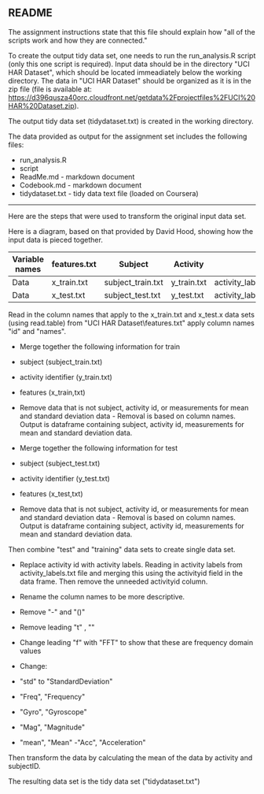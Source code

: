 README 
---
The assignment instructions state that this file should explain how "all of the scripts work and how they are connected."

To create the output tidy data set, one needs to run the run_analysis.R script (only this one script is required).  Input data should be in the directory "UCI HAR Dataset", which should be located immeadiately below the working directory.  The data in "UCI HAR Dataset" should be organized as it is in the zip file (file is available at: https://d396qusza40orc.cloudfront.net/getdata%2Fprojectfiles%2FUCI%20HAR%20Dataset.zip).  

The output tidy data set (tidydataset.txt) is created in the working directory.

The data provided as output for the assignment set includes the following files:
 - run_analysis.R 
 - script
 - ReadMe.md - markdown document
 - Codebook.md - markdown document
- tidydataset.txt - tidy data text file (loaded on Coursera)

---
Here are the steps that were used to transform the original input data set.

Here is a diagram, based on that provided by David Hood, showing how the input data is pieced together.


|Variable names  | features.txt  | Subject               | Activity      |                              |
| -------------- |---------------| ----------------------|---------------|------------------------------|
|Data            | x_train.txt   | subject_train.txt     | y_train.txt   |  activity_labels.txt         | 
|Data            | x_test.txt    | subject_test.txt      | y_test.txt    |  activity_labels.txt         |

Read in the column names that apply to the x_train.txt and x_test.x data sets (using read.table) from "UCI HAR Dataset\\features.txt" apply column names "id" and "names".

- Merge together the following information for train
 - subject (subject_train.txt)
 - activity identifier (y_train.txt)
 - features (x_train,txt)
- Remove data that is not subject, activity id, or measurements for mean and standard deviation data - Removal is based on column names.  Output is dataframe containing subject, activity id, measurements for mean and standard deviation data.

- Merge together the following information for test
 - subject (subject_test.txt)
 - activity identifier (y_test.txt)
 - features (x_test,txt)

- Remove data that is not subject, activity id, or measurements for mean and standard deviation data - Removal is based on column names.  Output is dataframe containing subject, activity id, measurements for mean and standard deviation data.

Then combine "test" and "training" data sets to create single data set.

- Replace activity id with activity labels.  Reading in activity labels from activity_labels.txt file and merging this using the activityid field in the data frame.  Then remove the unneeded activityid column.

- Rename the column names to be more descriptive.
 - Remove "-" and "()"
 - Remove leading "t" , ""
 - Change leading "f" with "FFT" to show that these are frequency domain values
 - Change:
 - "std" to "StandardDeviation"
 - "Freq", "Frequency"
 - "Gyro", "Gyroscope"
 - "Mag", "Magnitude"
 - "mean", "Mean"
 -"Acc", "Acceleration"

Then transform the data by calculating the mean of the data by activity and subjectID.

The resulting data set is the tidy data set ("tidydataset.txt")

